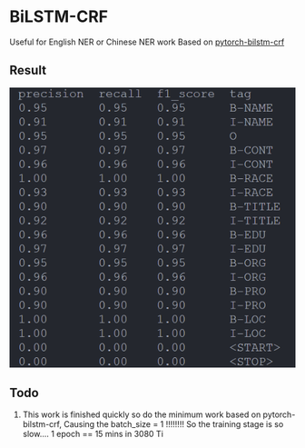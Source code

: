# BiLSTM-CRF
Useful for English NER  or Chinese NER work
Based on [pytorch-bilstm-crf](https://github.com/pytorch/tutorials/blob/main/beginner_source/nlp/advanced_tutorial.py)

## Result
![result](./result.png)

## Todo
1. This work is finished quickly so do the minimum work based on pytorch-bilstm-crf, Causing the batch_size = 1  !!!!!!!! So the training stage is so slow.... 1 epoch == 15 mins in 3080 Ti
